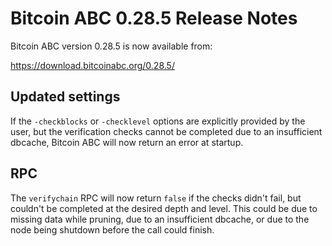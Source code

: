 # Bitcoin ABC 0.28.5 Release Notes

Bitcoin ABC version 0.28.5 is now available from:

  <https://download.bitcoinabc.org/0.28.5/>

Updated settings
----------------

If the `-checkblocks` or `-checklevel` options are explicitly provided by the
user, but the verification checks cannot be completed due to an insufficient
dbcache, Bitcoin ABC will now return an error at startup.

RPC
---
The `verifychain` RPC will now return `false` if the checks didn't fail,
but couldn't be completed at the desired depth and level. This could be due
to missing data while pruning, due to an insufficient dbcache, or due to
the node being shutdown before the call could finish.
